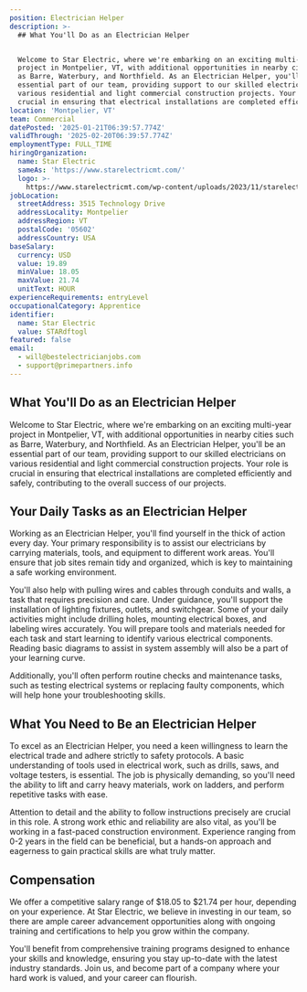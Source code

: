 ```yaml
---
position: Electrician Helper
description: >-
  ## What You'll Do as an Electrician Helper


  Welcome to Star Electric, where we're embarking on an exciting multi-year
  project in Montpelier, VT, with additional opportunities in nearby cities such
  as Barre, Waterbury, and Northfield. As an Electrician Helper, you'll be an
  essential part of our team, providing support to our skilled electricians on
  various residential and light commercial construction projects. Your role is
  crucial in ensuring that electrical installations are completed efficient...
location: 'Montpelier, VT'
team: Commercial
datePosted: '2025-01-21T06:39:57.774Z'
validThrough: '2025-02-20T06:39:57.774Z'
employmentType: FULL_TIME
hiringOrganization:
  name: Star Electric
  sameAs: 'https://www.starelectricmt.com/'
  logo: >-
    https://www.starelectricmt.com/wp-content/uploads/2023/11/starelectric-favicon-black-and-white.svg
jobLocation:
  streetAddress: 3515 Technology Drive
  addressLocality: Montpelier
  addressRegion: VT
  postalCode: '05602'
  addressCountry: USA
baseSalary:
  currency: USD
  value: 19.89
  minValue: 18.05
  maxValue: 21.74
  unitText: HOUR
experienceRequirements: entryLevel
occupationalCategory: Apprentice
identifier:
  name: Star Electric
  value: STARdftogl
featured: false
email:
  - will@bestelectricianjobs.com
  - support@primepartners.info
---
```




## What You'll Do as an Electrician Helper

Welcome to Star Electric, where we're embarking on an exciting multi-year project in Montpelier, VT, with additional opportunities in nearby cities such as Barre, Waterbury, and Northfield. As an Electrician Helper, you'll be an essential part of our team, providing support to our skilled electricians on various residential and light commercial construction projects. Your role is crucial in ensuring that electrical installations are completed efficiently and safely, contributing to the overall success of our projects.

## Your Daily Tasks as an Electrician Helper

Working as an Electrician Helper, you'll find yourself in the thick of action every day. Your primary responsibility is to assist our electricians by carrying materials, tools, and equipment to different work areas. You'll ensure that job sites remain tidy and organized, which is key to maintaining a safe working environment. 

You'll also help with pulling wires and cables through conduits and walls, a task that requires precision and care. Under guidance, you'll support the installation of lighting fixtures, outlets, and switchgear. Some of your daily activities might include drilling holes, mounting electrical boxes, and labeling wires accurately. You will prepare tools and materials needed for each task and start learning to identify various electrical components. Reading basic diagrams to assist in system assembly will also be a part of your learning curve.

Additionally, you'll often perform routine checks and maintenance tasks, such as testing electrical systems or replacing faulty components, which will help hone your troubleshooting skills.

## What You Need to Be an Electrician Helper

To excel as an Electrician Helper, you need a keen willingness to learn the electrical trade and adhere strictly to safety protocols. A basic understanding of tools used in electrical work, such as drills, saws, and voltage testers, is essential. The job is physically demanding, so you'll need the ability to lift and carry heavy materials, work on ladders, and perform repetitive tasks with ease.

Attention to detail and the ability to follow instructions precisely are crucial in this role. A strong work ethic and reliability are also vital, as you'll be working in a fast-paced construction environment. Experience ranging from 0-2 years in the field can be beneficial, but a hands-on approach and eagerness to gain practical skills are what truly matter.

## Compensation

We offer a competitive salary range of $18.05 to $21.74 per hour, depending on your experience. At Star Electric, we believe in investing in our team, so there are ample career advancement opportunities along with ongoing training and certifications to help you grow within the company. 

You'll benefit from comprehensive training programs designed to enhance your skills and knowledge, ensuring you stay up-to-date with the latest industry standards. Join us, and become part of a company where your hard work is valued, and your career can flourish.
